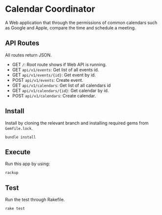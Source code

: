 # Calendar Coordinator

A Web application that through the permissions of common calendars such as Google and Apple, compare the time and schedule a meeting.

## API Routes

All routes return JSON.

- GET `/`: Root route shows if Web API is running.
- GET `api/v1/events`: Get list of all events id.
- GET `api/v1/events/{id}`: Get event by id.
- POST `api/v1/events`: Create event.
- GET `api/v1/calendars`: Get list of all calendars id
- GET `api/v1/calendars/{id}`: Get calendar by id.
- POST `api/v1/calendars`: Create calendar.

## Install

Install by cloning the relevant branch and installing required gems from `Gemfile.lock`.

```
bundle install
```

## Execute

Run this app by using:

```
rackup
```

## Test

Run the test through Rakefile.

```
rake test
```
